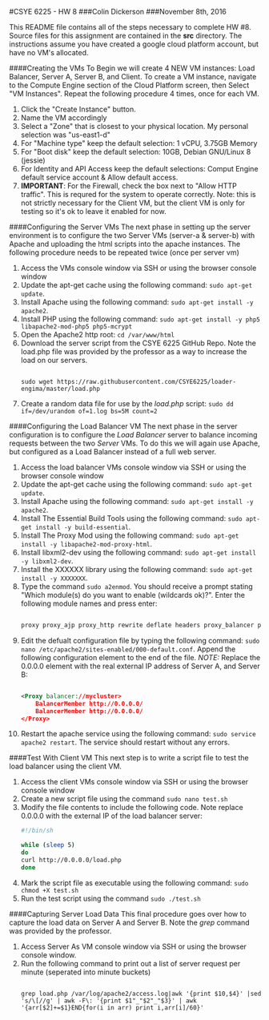 #CSYE 6225 - HW 8
###Colin Dickerson
###November 8th, 2016

This README file contains all of the steps necessary to complete HW #8. Source files for this assignment are contained in the **src** directory. The instructions assume you have created a google cloud platform account, but have no VM's allocated.

####Creating the VMs
To Begin we will create 4 NEW VM instances: Load Balancer, Server A, Server B, and Client. To create a VM instance, navigate to the Compute Engine section of the Cloud Platform screen, then Select "VM Instances". Repeat the following procedure 4 times, once for each VM.

1. Click the "Create Instance" button.
2. Name the VM accordingly
3. Select a "Zone" that is closest to your physical location. My personal selection was "us-east1-d"
4. For "Machine type"  keep the default selection: 1 vCPU, 3.75GB Memory
5. For "Boot disk" keep the default selection: 10GB, Debian GNU/Linux 8 (jessie)
6. For Identity and API Access keep the default selections: Comput Engine default service account & Allow default access.
7. **IMPORTANT**: For the Firewall, check the box next to "Allow HTTP traffic". This is requred for the system to operate correctly. Note: this is not strictly necessary for the Client VM, but the client VM is only for testing so it's ok to leave it enabled for now.

####Configuring the Server VMs
The next phase in setting up the server environment is to configure the two Server VMs (server-a & server-b) with Apache and uploading the html scripts into the apache instances. The following procedure needs to be repeated twice (once per server vm)

1. Access the VMs console window via SSH or using the browser console window
2. Update the apt-get cache using the following command: `sudo apt-get update`.
3. Install Apache using the following command: `sudo apt-get install -y apache2`.
4. Install PHP using the following command: `sudo apt-get install -y php5 libapache2-mod-php5 php5-mcrypt`
5. Open the Apache2 http root: `cd /var/www/html`
6. Download the server script from the CSYE 6225 GitHub Repo. Note the load.php file was provided by the professor as a way to increase the load on our servers.
    ```
    
    sudo wget https://raw.githubusercontent.com/CSYE6225/loader-engima/master/load.php
    
    ```
7. Create a random data file for use by the _load.php_ script: `sudo dd if=/dev/urandom of=1.log bs=5M count=2`

####Configuring the Load Balancer VM
The next phase in the server configuration is to configure the _Load Balancer_ server to balance incoming requests between the two _Server_ VMs. To do this we will again use Apache, but configured as a Load Balancer instead of a full web server.

1. Access the load balancer VMs console window via SSH or using the browser console window
2. Update the apt-get cache using the following command: `sudo apt-get update`.
3. Install Apache using the following command: `sudo apt-get install -y apache2`.
4. Install The Essential Build Tools using the following command: `sudo apt-get install -y build-essential`.
5. Install The Proxy Mod using the following command: `sudo apt-get install -y libapache2-mod-proxy-html`.
6. Install libxml2-dev using the following command: `sudo apt-get install -y libxml2-dev`. 
7. Install the XXXXXX library using the following command: `sudo apt-get install -y XXXXXXX`.
8. Type the command `sudo a2enmod`. You should receive a prompt stating "Which module(s) do you want to enable (wildcards ok)?". Enter the following module names and press enter: 
    ```bash
    
    proxy proxy_ajp proxy_http rewrite deflate headers proxy_balancer proxy_connect proxy_html lbmethod_byrequests
    
    ```
9. Edit the defualt configuration file by typing the following command: `sudo nano /etc/apache2/sites-enabled/000-default.conf`. Append the following configuration element to the end of the file. *NOTE:* Replace the 0.0.0.0 element with the real external IP address of Server A, and Server B:
    ```xml
    
    <Proxy balancer://mycluster>
        BalancerMember http://0.0.0.0/
        BalancerMember http://0.0.0.0/
    </Proxy>
    
    ```
10. Restart the apache service using the following command: `sudo service apache2 restart`. The service should restart without any errors.

####Test With Client VM
This next step is to write a script file to test the load balancer using the client VM.

1. Access the client VMs console window via SSH or using the browser console window
2. Create a new script file using the command `sudo nano test.sh`
3. Modify the file contents to include the following code. Note replace 0.0.0.0 with the external IP of the load balancer server:
    ```bash
    #!/bin/sh

    while (sleep 5)
    do
    curl http://0.0.0.0/load.php
    done 
    ```
4. Mark the script file as executable using the following command: `sudo chmod +X test.sh`
5. Run the test script using the command `sudo ./test.sh`

####Capturing Server Load Data
This final procedure goes over how to capture the load data on Server A and Server B. Note the *grep* command was provided by the professor.

1. Access Server As VM console window via SSH or using the browser console window.
2. Run the following command to print out a list of server request per minute (seperated into minute buckets)
    ```
    
    grep load.php /var/log/apache2/access.log|awk '{print $10,$4}' |sed 's/\[//g' | awk -F\: '{print $1"_"$2"_"$3}' | awk '{arr[$2]+=$1}END{for(i in arr) print i,arr[i]/60}'
    
    ```
